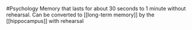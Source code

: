#Psychology 
Memory that lasts for about 30 seconds to 1 minute without rehearsal. Can be converted to [[long-term memory]] by the [[hippocampus]] with rehearsal